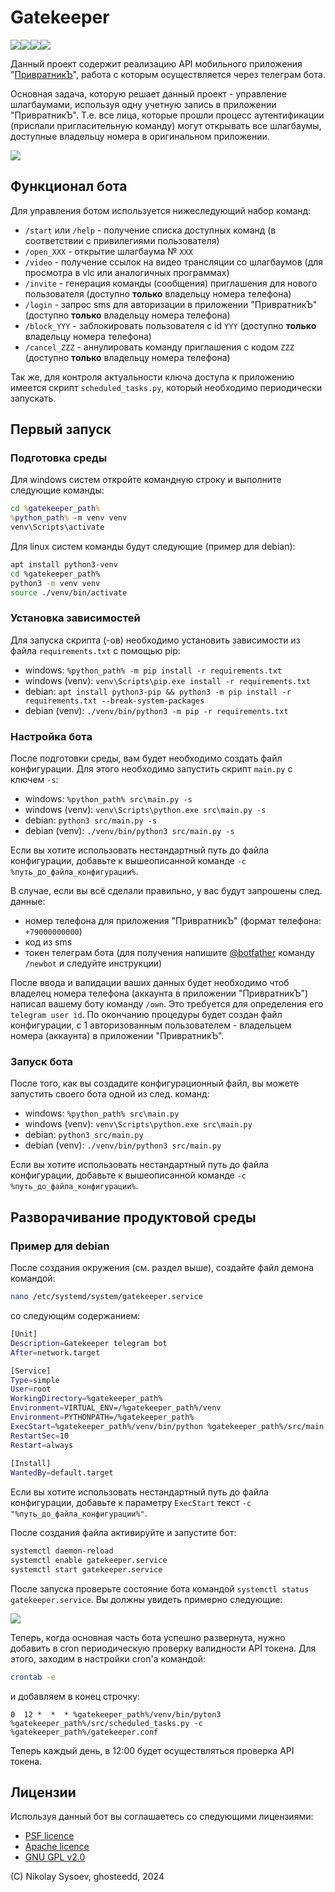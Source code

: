 # Gatekeeper

![](https://img.shields.io/appveyor/build/gruntjs/grunt.svg)![](https://img.shields.io/badge/platform-any-lightgrey)![](https://img.shields.io/badge/python-3.10+-blue)![](https://img.shields.io/badge/version-1.2-yellow)

Данный проект содержит реализацию API мобильного приложения "[ПривратникЪ](https://privratnik.net/)", работа с которым осуществляется через телеграм бота.

Основная задача, которую решает данный проект - управление шлагбаумами, используя одну учетную запись в приложении "ПривратникЪ". Т.е. все лица, которые прошли процесс аутентификации (прислали пригласительную команду) могут открывать все шлагбаумы, доступные владельцу номера в оригинальном приложении.

![](https://i.imgur.com/oSkm2jr.gif)

## Функционал бота

Для управления ботом используется нижеследующий набор команд:

* `/start` или `/help` - получение списка доступных команд (в соответствии с привилегиями пользователя)
* `/open_XXX` - открытие шлагбаума № `XXX`
* `/video` - получение ссылок на видео трансляции со шлагбаумов (для просмотра в vlc или аналогичных программах)
* `/invite` - генерация команды (сообщения) приглашения для нового пользователя (доступно **только** владельцу номера телефона)
* `/login` - запрос sms для авторизации в приложении "ПривратникЪ" (доступно **только** владельцу номера телефона)
* `/block_YYY` - заблокировать пользователя с id `YYY` (доступно **только** владельцу номера телефона)
* `/cancel_ZZZ` - аннулировать команду приглашения с кодом `ZZZ` (доступно **только** владельцу номера телефона)

Так же, для контроля актуальности ключа доступа к приложению имеется скрипт `scheduled_tasks.py`, который необходимо периодически запускать.

## Первый запуск

### Подготовка среды

Для windows систем откройте командную строку и выполните следующие команды:
```cmd
cd %gatekeeper_path%
%python_path% -m venv venv
venv\Scripts\activate
```
Для linux систем команды будут следующие (пример для debian):
```bash
apt install python3-venv
cd %gatekeeper_path%
python3 -m venv venv
source ./venv/bin/activate
```
### Установка зависимостей

Для запуска скрипта (-ов) необходимо установить зависимости из файла `requirements.txt` с помощью pip:

* windows: `%python_path% -m pip install -r requirements.txt`
* windows (venv):  `venv\Scripts\pip.exe install -r requirements.txt`
* debian: `apt install python3-pip && python3 -m pip install -r requirements.txt --break-system-packages`
* debian (venv): `./venv/bin/python3 -m pip -r requirements.txt`

### Настройка бота

После подготовки среды, вам будет необходимо создать файл конфигурации. Для этого необходимо запустить скрипт `main.py` с ключем `-s`:

* windows: `%python_path% src\main.py -s`
* windows (venv): `venv\Scripts\python.exe src\main.py -s`
* debian: `python3 src/main.py -s`
* debian (venv): `./venv/bin/python3 src/main.py -s`

Если вы хотите использовать нестандартный путь до файла конфигурации, добавьте к вышеописанной команде  `-c %путь_до_файла_конфигурации%`.

В случае, если вы всё сделали правильно, у вас будут запрошены след. данные:

* номер телефона для приложения "ПривратникЪ" (формат телефона: `+79000000000`)
* код из sms
* токен телеграм бота (для получения напишите [@botfather](https://t.me/BotFather) команду `/newbot` и следуйте инструкции)

После ввода и валидации ваших данных будет необходимо чтоб владелец номера телефона (аккаунта в приложении "ПривратникЪ")  написал вашему боту команду `/own`. Это требуется для определения его `telegram user id`. По окончанию процедуры будет создан файл конфигурации, с 1 авторизованным пользователем - владельцем номера (аккаунта) в приложении "ПривратникЪ".

### Запуск бота

После того, как вы создадите конфигурационный файл, вы можете запустить своего бота одной из след. команд:

* windows: `%python_path% src\main.py`
* windows (venv): `venv\Scripts\python.exe src\main.py`
* debian: `python3 src/main.py`
* debian (venv): `./venv/bin/python3 src/main.py`

Если вы хотите использовать нестандартный путь до файла конфигурации, добавьте к вышеописанной команде  `-c %путь_до_файла_конфигурации%`.


## Разворачивание продуктовой среды

### Пример для debian

После создания окружения (см. раздел выше), создайте файл демона командой:

```bash
nano /etc/systemd/system/gatekeeper.service
```

со следующим содержанием:

```bash
[Unit]
Description=Gatekeeper telegram bot
After=network.target

[Service]
Type=simple
User=root
WorkingDirectory=%gatekeeper_path%
Environment=VIRTUAL_ENV=/%gatekeeper_path%/venv
Environment=PYTHONPATH=/%gatekeeper_path%
ExecStart=%gatekeeper_path%/venv/bin/python %gatekeeper_path%/src/main.py
RestartSec=10
Restart=always
 
[Install]
WantedBy=default.target
```

Если вы хотите использовать нестандартный путь до файла конфигурации, добавьте к параметру `ExecStart` текст  `-c "%путь_до_файла_конфигурации%"`.

После создания файла активируйте и запустите бот:

```bash
systemctl daemon-reload
systemctl enable gatekeeper.service
systemctl start gatekeeper.service
```

После запуска проверьте состояние бота командой `systemctl status gatekeeper.service`. Вы должны увидеть примерно следующие:

![](https://i.imgur.com/OFpolU8.jpeg)

Теперь, когда основная часть бота успешно развернута, нужно добавить в cron периодическую проверку валидности API токена. Для этого, заходим в настройки cron'а командой:

```bash
crontab -e
```

и добавляем в конец строчку:

```
0  12 *  *  * %gatekeeper_path%/venv/bin/pyton3 %gatekeeper_path%/src/scheduled_tasks.py -c %gatekeeper_path%/gatekeeper.conf
```

Теперь каждый день, в 12:00 будет осуществляться проверка API токена.

## Лицензии

Используя данный бот вы соглашаетесь со следующими лицензиями:
* [PSF licence](https://docs.python.org/3/license.html#psf-license-agreement-for-python-release)
* [Apache licence](https://github.com/psf/requests/blob/main/LICENSE)
* [GNU GPL v2.0](https://github.com/eternnoir/pyTelegramBotAPI/blob/master/LICENSE)

(C) Nikolay Sysoev, ghosteedd, 2024
